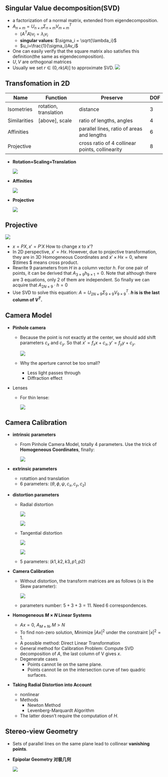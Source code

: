 
## Singular Value decomposition(SVD)
- a factorization of a normal matrix, extended from eigendecomposition.
- $A_{n \times m} = U_{n \times n}\Sigma_{n \times m}V^T_{m \times m}$
    + $(A^TA)v_i = \lambda_iv_i$
    + **singular values**: $\sigma_i = \sqrt{\lambda_i}$
    + $u_i=\frac{1}{\sigma_i}Av_i$
- One can easily verify that the square matrix also satisfies this definition(the same as eigendecomposition).
- $U,V$ are orthogonal matrices
- Usually we set $r \in (0,rk(A)]$ to approximate SVD.
    ![](SVD.png)

## Transfomation in 2D

|Name|Function|Preserve|DOF|
|----|--------|--------|---|
|Isometries|rotation, translation|distance|$3$|
|Similarities|[above], scale|ratio of lengths, angles|$4$|
|Affinities||parallel lines, ratio of areas and lengths|$6$|
|Projective||cross ratio of 4 collinear points, collinearity|$8$|

- **Rotation+Scaling+Translation**

    ![](transform1.png)

- **Affinities**

    ![](affinity.png)

- **Projective**

    ![](projective1.png)

## Projective

![](projective2.png)

- $x=PX,x'=P'X$ How to change $x$ to $x'$?
- In 2D perspective, $x'=Hx$. However, due to projective transformation, they are in 3D Homogeneous Coordinates and $x' \times Hx = 0$, where $\times $ means cross product.
- Rewrite $9$ parameters from $H$ in a column vector $h$. For one pair of points, it can be derived that $A_{3\times9}h_{9 \times 1}=0$. Note that although there are $3$ equations, only $2$ of them are independent. So finally we can acquire that $A_{2N\times9}\cdot h=0$
- Use SVD to solve this equation: $A=U_{2N\times9}\Sigma_{9\times9}V^T_{9\times9}$. **$h$ is is the last column of $V^T$.**

## Camera Model

+ **Pinhole camera**

    - Because the point is not exactly at the center, we should add shift parameters $c_x$ and $c_y$. So that $x'=f_xx+c_x, y'=f_yy+c_y$.

        ![](camera1.png)
	- Why the aperture cannot be too small?
		+ Less light passes through
		+ Diffraction effect

+ Lenses
	- For thin lense:

		![](camera0.png)

## Camera Calibration
- **intrinsic parameters**
    + From Pinhole Camera Model, totally $4$ parameters. Use the trick of **Homogeneous Coordinates**, finally:

        ![](camera3.png)
- **extrinsic parameters**
    + rotattion and translation
    + $6$ parameters: $(\theta, \phi, \psi, c_x, c_y, c_z)$
- **distortion parameters**
    + Radial distortion

        ![](camera4.png)

        ![](camera5.png)
    + Tangential distortion

        ![](camera6.png)

        ![](camera7.png)
    + $5$ parameters: $(k1,k2,k3,p1,p2)$
- **Camera Calibration**
    + Without distortion, the transform matrices are as follows ($s$ is the Skew parameter):

        ![](camera9.png)
    + parameters number: $5+3+3=11$. Need $6$ correspondences.
- **Homogeneous $M \times N$ Linear Systems**
	+ $Ax=0$, $A_{M \times N}, M > N$
	+ To find non-zero solution, Minimize $|Ax|^2$ under the constraint $|x|^2=1$.
	+ A possible method: Direct Linear Transformation
	+ General method for Calibration Problem: Compute SVD decomposition of $A$, the last column of V gives $x$.
	+ Degenerate cases
		- Points cannot lie on the same plane.
		- Points cannot lie on the intersection curve of two quadric surfaces.

- **Taking Radial Distortion into Account**
	+ nonlinear
	+ Methods
        - Newton Method
        - Levenberg-Marquardt Algorithm
    + The latter doesn’t require the computation of $H$.

## Stereo-view Geometry

- Sets of parallel lines on the same plane lead to collinear **vanishing points**.
- **Epipolar Geometry 对极几何**

	![](epipolar.png)
